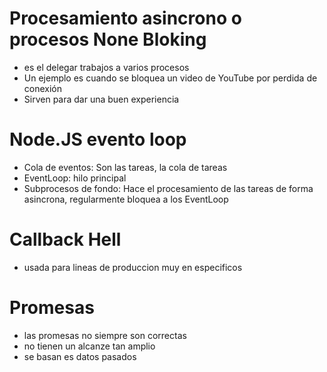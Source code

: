 # Procesamiento asincrono o procesos None Bloking

- es el delegar trabajos a varios procesos 
- Un ejemplo es cuando se bloquea un video de YouTube por perdida de conexión
- Sirven para dar una buen experiencia

# Node.JS evento loop

- Cola de eventos: 
    Son las tareas, la cola de tareas
- EventLoop:
    hilo principal
- Subprocesos de fondo:
    Hace el procesamiento de las tareas de forma asincrona, regularmente bloquea a los EventLoop

# Callback Hell
- usada para lineas de produccion muy en especificos

# Promesas
- las promesas no siempre son correctas
- no tienen un alcanze tan amplio
- se basan es datos pasados
